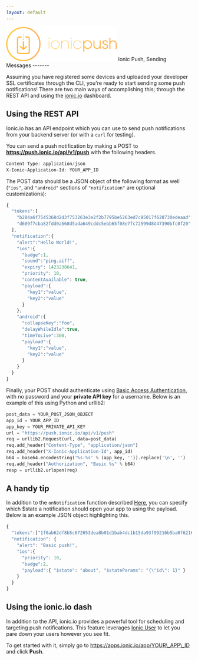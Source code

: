```yaml
---
layout: default
---
```


<img src="/img/push-docs/pushlogo.png" style="width: 300px;">
Ionic Push, Sending Messages
-------

Assuming you have registered some devices and uploaded your developer SSL certificates through the CLI, you're ready to 
start sending some push notifications!  There are two main ways of accomplishing this; through the REST API and using 
the <a href="apps.ionic.io">ionic.io</a> dashboard.

## Using the REST API

Ionic.io has an API endpoint which you can use to send push notifications from your backend server (or with a 
<code>curl</code> for testing).

You can send a push notification by making a POST to <strong>https://push.ionic.io/api/v1/push</strong> with the 
following headers.

```javascript
Content-Type: application/json
X-Ionic-Application-Id: YOUR_APP_ID
```

The POST data should be a JSON object of the following format as well (`"ios"`, and `"android"` sections of 
`"notification"` are optional customizations):

```javascript
{
  "tokens":[
    "b284a6f7545368d2d3f753263e3e2f2b7795be5263ed7c95017f628730edeaad",
    "d609f7cba82fdd0a568d5ada649cddc5ebb65f08e7fc72599d8d47390bfc0f20"
  ],
  "notification":{
    "alert":"Hello World!",
    "ios":{
      "badge":1,
      "sound":"ping.aiff",
      "expiry": 1423238641,
      "priority": 10,
      "contentAvailable": true,
      "payload":{
        "key1":"value",
        "key2":"value"
      }
    },
    "android":{
      "collapseKey":"foo",
      "delayWhileIdle":true,
      "timeToLive":300,
      "payload":{
        "key1":"value",
        "key2":"value"
      }
    }
  }
}
```

Finally, your POST should authenticate using 
<a href="http://en.wikipedia.org/wiki/Basic_access_authentication">Basic Access Authentication</a>, with no password and 
your <strong>private API key</strong> for a username.  Below is an example of this using Python and urllib2:

```python
post_data = YOUR_POST_JSON_OBJECT
app_id = YOUR_APP_ID
app_key = YOUR_PRIVATE_API_KEY
url = "https://push.ionic.io/api/v1/push"
req = urllib2.Request(url, data=post_data)
req.add_header("Content-Type", "application/json")
req.add_header("X-Ionic-Application-Id", app_id)
b64 = base64.encodestring('%s:%s' % (app_key, '')).replace('\n', '')
req.add_header("Authorization", "Basic %s" % b64)
resp = urllib2.urlopen(req)
```

## A handy tip

In addition to the `onNotification` function described <a href="/push/installation">Here</a>, you can specify which 
$state a notification should open your app to using the payload.  Below is an example JSON object highlighting this.

```javascript
{
  "tokens":["1f0ab62df8b5c672653dea8b01d1bab4dc1b15da93f99216b5ba0f621692a89f"],
  "notification": {
    "alert": "Basic push!",
    "ios":{
      "priority": 10,
      "badge":2,
      "payload":{ "$state": "about", "$stateParams": "{\"id\": 1}" }
    }
  }
}
```

## Using the ionic.io dash

In addition to the API, ionic.io provides a powerful tool for scheduling and targeting push notifications.  This feature
leverages <a href="/identify">Ionic User</a> to let you pare down your users however you see fit.

To get started with it, simply go to https://apps.ionic.io/app/YOUR\_APP\_ID and click <strong>Push</strong>.